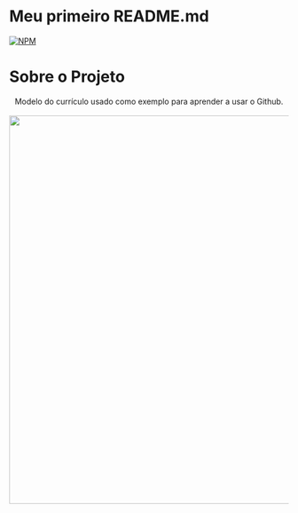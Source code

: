 # Meu primeiro README.md
[![NPM](https://img.shields.io/npm/l/react)](https://github.com/romenikcgit/atividade01/blob/main/LICENCE)
# Sobre o Projeto
<div align=center> Modelo do currículo usado como exemplo para aprender a usar o Github.
</div>
<br>
<div align="center">
<img src="https://github.com/romenikcgit/atividade01/files/15269058/Capturarreadme.md" width="700px">
</div>
